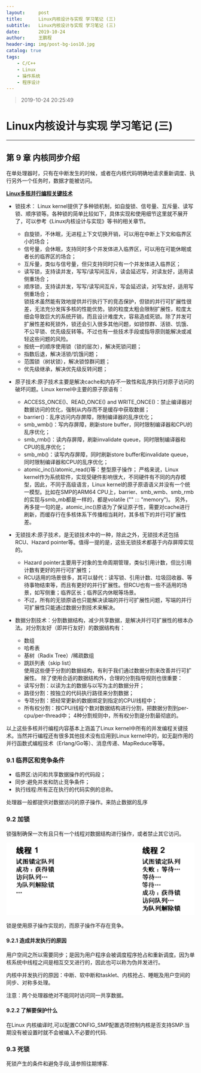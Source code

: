 ```yaml
---
layout:     post
title:      Linux内核设计与实现 学习笔记 (三)
subtitle:   Linux内核设计与实现 学习笔记 (三)
date:       2019-10-24
author:     王鹏程
header-img: img/post-bg-ios10.jpg
catalog: true
tags:
    - C/C++
    - Linux
    - 操作系统
    - 程序设计
---
```


> 2019-10-24 20:25:49

# Linux内核设计与实现 学习笔记 (三)

------

## 第 9 章 内核同步介绍

在单处理器时，只有在中断发生的时候，或者在内核代码明确地请求重新调度、执行另外一个任务时，数据才能被访问。

**[Linux多核并行编程关键技术](https://www.cnblogs.com/wahaha02/p/9175637.html)**
- 锁技术： Linux kernel提供了多种锁机制，如自旋锁、信号量、互斥量、读写锁、顺序锁等。各种锁的简单比较如下，具体实现和使用细节这里就不展开了，可以参考《Linux内核设计与实现》等书的相关章节。
  - 自旋锁，不休眠，无进程上下文切换开销，可以用在中断上下文和临界区小的场合；
  - 信号量，会休眠，支持同时多个并发体进入临界区，可以用在可能休眠或者长的临界区的场合；
  - 互斥量，类似与信号量，但只支持同时只有一个并发体进入临界区；
  - 读写锁，支持读并发，写写/读写间互斥，读会延迟写，对读友好，适用读侧重场合；
  - 顺序锁，支持读并发，写写/读写间互斥，写会延迟读，对写友好，适用写侧重场合；<br>
锁技术虽然能有效地提供并行执行下的竞态保护，但锁的并行可扩展性很差，无法充分发挥多核的性能优势。锁的粒度太粗会限制扩展性，粒度太细会导致巨大的系统开销，而且设计难度大，容易造成死锁。除了并发可扩展性差和死锁外，锁还会引入很多其他问题，如锁惊群、活锁、饥饿、不公平锁、优先级反转等。不过也有一些技术手段或指导原则能解决或减轻这些问题的风险。
  - 按统一的顺序使用锁（锁的层次），解决死锁问题；
  - 指数后退，解决活锁/饥饿问题；
  - 范围锁（树状锁），解决锁惊群问题；
  - 优先级继承，解决优先级反转问题；

- 原子技术:原子技术主要是解决cache和内存不一致性和乱序执行对原子访问的破坏问题。Linux kernel中主要的原子原语有：
  - ACCESS_ONCE()、READ_ONCE() and WRITE_ONCE()：禁止编译器对数据访问的优化，强制从内存而不是缓存中获取数据；
  - barrier()：乱序访问内存屏障，限制编译器的乱序优化；
  - smb_wmb()：写内存屏障，刷新store buffer，同时限制编译器和CPU的乱序优化；
  - smb_rmb()：读内存屏障，刷新invalidate queue，同时限制编译器和CPU的乱序优化；
  - smb_mb()：读写内存屏障，同时刷新store buffer和invalidate queue，同时限制编译器和CPU的乱序优化；
  - atomic_inc()/atomic_read()等：整型原子操作；
严格来说，Linux kernel作为系统软件，实现受硬件影响很大，不同硬件有不同的内存模型，因此，不同于高级语言，Linux kernel的原子原语语义并没有一个统一模型。比如在SMP的ARM64 CPU上，barrier、smb_wmb、smb_rmb的实现与smb_mb都是一样的，都是volatile ("" ::: "memory")。
另外，再多提一句的是，atomic_inc()原语为了保证原子性，需要对cache进行刷新，而缓存行在多核体系下传播相当耗时，其多核下的并行可扩展性差。

- 无锁技术:原子技术，是无锁技术中的一种，除此之外，无锁技术还包括RCU、Hazard pointer等。值得一提的是，这些无锁技术都基于内存屏障实现的。
  - Hazard pointer主要用于对象的生命周期管理，类似引用计数，但比引用计数有更好的并行可扩展性；
  - RCU适用的场景很多，其可以替代：读写锁、引用计数、垃圾回收器、等待事物结束等，而且有更好的并行扩展性。但RCU也有一些不适用的场景，如写侧重；临界区长；临界区内休眠等场景。
  - 不过，所有的无锁原语也只能解决读端的并行可扩展性问题，写端的并行可扩展性只能通过数据分割技术来解决。

- 数据分割技术：分割数据结构，减少共享数据，是解决并行可扩展性的根本办法。对分割友好（即并行友好）的数据结构有：
  - 数组
  - 哈希表
  - 基树（Radix Tree）/稀疏数组
  - 跳跃列表（skip list）<br>
使用这些便于分割的数据结构，有利于我们通过数据分割来改善并行可扩展性。
除了使用合适的数据结构外，合理的分割指导规则也很重要：
  - 读写分割：以读为主的数据与以写为主的数据分开；
  - 路径分割：按独立的代码执行路径来分割数据；
  - 专项分割：把经常更新的数据绑定到指定的CPU/线程中；
  - 所有权分割：按CPU/线程个数对数据结构进行分割，把数据分割到per-cpu/per-thread中；
4种分割规则中，所有权分割是分割最彻底的。

以上这些多核并行编程内容基本上涵盖了Linux kernel中所有的并发编程关键技术。当然并行编程还有很多其他技术没有应用到Linux kernel中的，如无副作用的并行函数式编程技术（Erlang/Go等）、消息传递、MapReduce等等。

### 9.1 临界区和竞争条件

- 临界区:访问和共享数据操作的代码段；
- 同步:避免并发和防止竞争条件；
- 执行线程:所有正在执行的代码实例的总称。

处理器一般都提供对数据访问的原子操作。来防止数据的乱序

### 9.2 加锁

锁强制确保一次有且只有一个线程对数据结构进行操作，或者禁止其它访问。

![线程锁操作](../img/2019-10-24-21-50-10.png)

锁是使用原子操作实现的，而原子操作不存在竞争。

#### 9.2.1 造成并发执行的原因 

用户空间之所以需要同步；是因为用户程序会被调度程序抢占和重新调度。因为单核系统中线程之间是相互交叉进行的，因此也可以称为伪并发进行。

内核中并发执行的原因：中断、软中断和tasklet、内核抢占、睡眠及用户空间的同步、对称多处理。

注意：两个处理器绝对不能同时访问同一共享数据。

#### 9.2.2 了解要保护什么

在Linux 内核编译时,可以配置CONFIG_SMP配置选项控制内核是否支持SMP.当期没有被设置时就不会被编入不必要的代码.

### 9.3 死锁

死锁产生的条件和避免手段,请参照往期博客.
